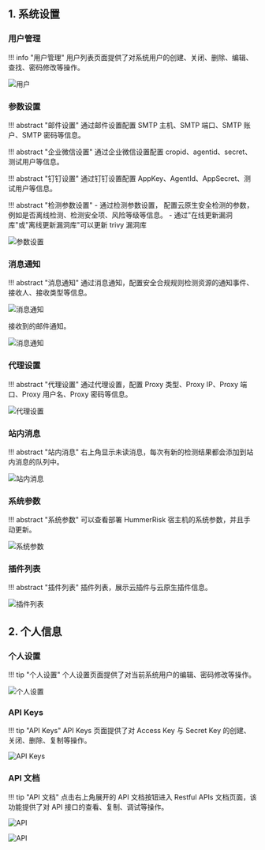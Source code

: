 ## 1. 系统设置

### 用户管理

!!! info "用户管理"
    用户列表页面提供了对系统用户的创建、关闭、删除、编辑、查找、密码修改等操作。

![用户](../img/user/system/user.png)

### 参数设置

!!! abstract "邮件设置"
    通过邮件设置配置 SMTP 主机、SMTP 端口、SMTP 账户、SMTP 密码等信息。

!!! abstract "企业微信设置"
    通过企业微信设置配置 cropid、agentid、secret、测试用户等信息。

!!! abstract "钉钉设置"
    通过钉钉设置配置 AppKey、AgentId、AppSecret、测试用户等信息。

!!! abstract "检测参数设置"
    - 通过检测参数设置， 配置云原生安全检测的参数，例如是否离线检测、检测安全项、风险等级等信息。
    - 通过"在线更新漏洞库"或"离线更新漏洞库"可以更新 trivy 漏洞库 

![参数设置](../img/user/system/param.png)

### 消息通知

!!! abstract "消息通知"
    通过消息通知，配置安全合规规则检测资源的通知事件、接收人、接收类型等信息。

![消息通知](../img/user/system/notice.png)

接收到的邮件通知。

![消息通知](../img/user/system/email.png)

### 代理设置

!!! abstract "代理设置"
    通过代理设置，配置 Proxy 类型、Proxy IP、Proxy 端口、Proxy 用户名、Proxy 密码等信息。

![代理设置](../img/user/system/proxy.png)

### 站内消息

!!! abstract "站内消息"
    右上角显示未读消息，每次有新的检测结果都会添加到站内消息的队列中。

![站内消息](../img/user/system/msg.png)

### 系统参数

!!! abstract "系统参数"
    可以查看部署 HummerRisk 宿主机的系统参数，并且手动更新。

![系统参数](../img/user/system/sys.png)

### 插件列表

!!! abstract "插件列表"
    插件列表，展示云插件与云原生插件信息。

![插件列表](../img/user/system/plugin.png)

## 2. 个人信息

### 个人设置

!!! tip "个人设置"
    个人设置页面提供了对当前系统用户的编辑、密码修改等操作。

![个人设置](../img/user/system/personal.png)

### API Keys

!!! tip "API Keys"
    API Keys 页面提供了对 Access Key 与 Secret Key 的创建、关闭、删除、复制等操作。

![API Keys](../img/user/system/keys.png)

### API 文档

!!! tip "API 文档"
    点击右上角展开的 API 文档按钮进入 Restful APIs 文档页面，该功能提供了对 API 接口的查看、复制、调试等操作。

![API](../img/user/system/api.png)

![API](../img/user/system/api2.png)
